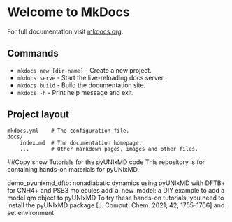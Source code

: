 # Welcome to MkDocs

For full documentation visit [mkdocs.org](https://www.mkdocs.org).

## Commands

* `mkdocs new [dir-name]` - Create a new project.
* `mkdocs serve` - Start the live-reloading docs server.
* `mkdocs build` - Build the documentation site.
* `mkdocs -h` - Print help message and exit.

## Project layout

    mkdocs.yml    # The configuration file.
    docs/
        index.md  # The documentation homepage.
        ...       # Other markdown pages, images and other files.
##Copy show
Tutorials for the pyUNIxMD code
This repository is for containing hands-on materials for pyUNIxMD.

demo_pyunixmd_dftb: nonadiabatic dynamics using pyUNIxMD with DFTB+ for CNH4+ and PSB3 molecules
add_a_new_model: a DIY example to add a model qm object to pyUNIxMD
To try these hands-on tutorials, you need to install the pyUNIxMD package [J. Comput. Chem. 2021, 42, 1755-1766] and set environment